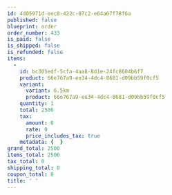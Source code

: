 ```yaml
---
id: 4d05971d-eec8-422c-87c2-e64a67f78f6a
published: false
blueprint: order
order_number: 433
is_paid: false
is_shipped: false
is_refunded: false
items:
  -
    id: bc305edf-5cfa-4aa8-8d1e-24fc8604b6f7
    product: 66e767a9-ee34-4dc4-8681-d09bb59f0cf5
    variant:
      variant: 6.5km
      product: 66e767a9-ee34-4dc4-8681-d09bb59f0cf5
    quantity: 1
    total: 2500
    tax:
      amount: 0
      rate: 0
      price_includes_tax: true
    metadata: {  }
grand_total: 2500
items_total: 2500
tax_total: 0
shipping_total: 0
coupon_total: 0
title: ' '
---
```

